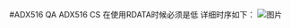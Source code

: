 #ADX516 QA
ADX516 CS 在使用RDATA时候必须是低
详细时序如下：
![图片](https://user-images.githubusercontent.com/114386539/232718925-79a68ec9-d01f-4ae1-8174-ff0fd11c2866.png)
